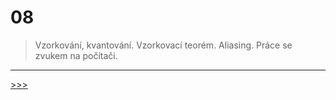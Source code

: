 # 08

> Vzorkování, kvantování. Vzorkovací teorém. Aliasing. Práce se zvukem na počítači.

---
[>>>](./09.MD)
